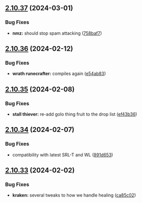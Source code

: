 ## [2.10.37](https://github.com/Torwent/wasp-free/compare/v2.10.36...v2.10.37) (2024-03-01)


### Bug Fixes

* **nmz:** should stop spam attacking ([758baf7](https://github.com/Torwent/wasp-free/commit/758baf77e22030c34116d3f98b440536f6dbbfd7))



## [2.10.36](https://github.com/Torwent/wasp-free/compare/v2.10.35...v2.10.36) (2024-02-12)


### Bug Fixes

* **wrath runecrafter:** compiles again ([e54ab83](https://github.com/Torwent/wasp-free/commit/e54ab832a0e4ea8d60e463dab363c6b53abcdae3))



## [2.10.35](https://github.com/Torwent/wasp-free/compare/v2.10.34...v2.10.35) (2024-02-08)


### Bug Fixes

* **stall thiever:** re-add golo thing fruit to the drop list ([ef43b36](https://github.com/Torwent/wasp-free/commit/ef43b3661173a9d53ba3d1b7b0e1038a9fac689a))



## [2.10.34](https://github.com/Torwent/wasp-free/compare/v2.10.33...v2.10.34) (2024-02-07)


### Bug Fixes

* compatibility with latest SRL-T and WL ([891d653](https://github.com/Torwent/wasp-free/commit/891d65384fea6c2c192365997c2d5d771345efc9))



## [2.10.33](https://github.com/Torwent/wasp-free/compare/v2.10.32...v2.10.33) (2024-02-02)


### Bug Fixes

* **kraken:** several tweaks to how we handle healing ([ca85c02](https://github.com/Torwent/wasp-free/commit/ca85c02cf6a8c91d3e901aa442ac4f1899934f4a))



